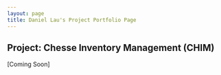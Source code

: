```yaml
---
layout: page
title: Daniel Lau's Project Portfolio Page
---
```


## Project: Chesse Inventory Management (CHIM)

[Coming Soon]
